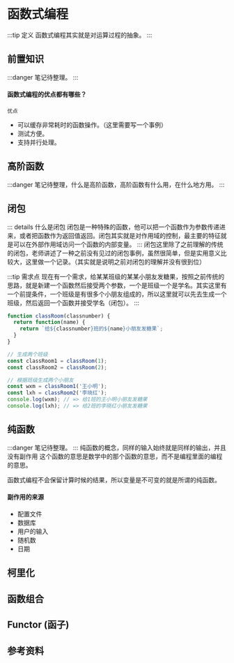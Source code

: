 # 函数式编程
:::tip 定义
函数式编程其实就是对运算过程的抽象。
:::

## 前置知识
:::danger
笔记待整理。
:::
#### 函数式编程的优点都有哪些？
`优点`
- 可以缓存非常耗时的函数操作。（这里需要写一个事例）
- 测试方便。
- 支持并行处理。

## 高阶函数
:::danger
笔记待整理，什么是高阶函数，高阶函数有什么用，在什么地方用。
:::

## 闭包
::: details 什么是闭包
闭包是一种特殊的函数，他可以把一个函数作为参数传递进来，或者把函数作为返回值返回。闭包其实就是对作用域的控制，最主要的特征就是可以在外部作用域访问一个函数的内部变量。
:::
闭包这里除了之前理解的传统的闭包，老师讲述了一种之前没有见过的闭包事例，虽然很简单，但是实用意义比较大，这里做一个记录。（其实就是说明之前对闭包的理解并没有很到位）

:::tip 需求点
现在有一个需求，给某某班级的某某小朋友发糖果，按照之前传统的思路，就是新建一个函数然后接受两个参数，一个是班级一个是学名。其实这里有一个前提条件，一个班级是有很多个小朋友组成的，所以这里就可以先去生成一个班级，然后返回一个函数并接受学名（闭包）。
:::
``` javascript
function classRoom(classnumber) {
  return function(name) {
    return `给${classnumber}班的${name}小朋友发糖果`;
  }
}

// 生成两个班级
const classRoom1 = classRoom(1);
const classRoom2 = classRoom(2);

// 根据班级生成两个小朋友
const wxm = classRoom1('王小明');
const lxh = classRoom2('李晓红');
console.log(wxm); // => 给1班的王小明小朋友发糖果
console.log(lxh); // => 给2班的李晓红小朋友发糖果
```
## 纯函数
:::danger
笔记待整理。
:::
纯函数的概念，同样的输入始终就是同样的输出，并且没有副作用
这个函数的意思是数学中的那个函数的意思，而不是编程里面的编程的意思。

函数式编程不会保留计算时候的结果，所以变量是不可变的就是所谓的纯函数。

#### 副作用的来源
- 配置文件
- 数据库
- 用户的输入
- 随机数
- 日期
## 柯里化

## 函数组合


## Functor (函子) 


## 参考资料